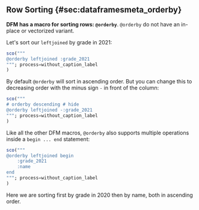 ## Row Sorting {#sec:dataframesmeta_orderby}

**DFM has a macro for sorting rows: `@orderby`**.
`@orderby` do not have an in-place or vectorized variant.

Let's sort our `leftjoined` by grade in 2021:

```jl
sco("""
@orderby leftjoined :grade_2021
"""; process=without_caption_label
)
```

By default `@orderby` will sort in ascending order.
But you can change this to decreasing order with the minus sign `-` in front of the column:

```jl
sco("""
# orderby descending # hide
@orderby leftjoined -:grade_2021
"""; process=without_caption_label
)
```

Like all the other DFM macros,
`@orderby` also supports multiple operations inside a `begin ... end` statement:

```jl
sco("""
@orderby leftjoined begin
    :grade_2021
    :name
end
"""; process=without_caption_label
)
```

Here we are sorting first by grade in 2020 then by name,
both in ascending order.
